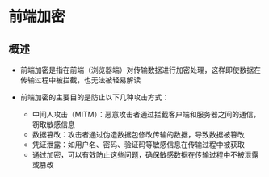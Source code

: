 # 前端加密

## 概述

+ 前端加密是指在前端（浏览器端）对传输数据进行加密处理，这样即使数据在传输过程中被拦截，也无法被轻易解读

+ 前端加密的主要目的是防止以下几种攻击方式：

  + 中间人攻击（MITM）：恶意攻击者通过拦截客户端和服务器之间的通信，窃取敏感信息
  + 数据篡改：攻击者通过伪造数据包修改传输的数据，导致数据被篡改
  + 凭证泄露：如用户名、密码、验证码等敏感信息在传输过程中被获取
  + 通过加密，可以有效防止这些问题，确保敏感数据在传输过程中不被泄露或篡改
